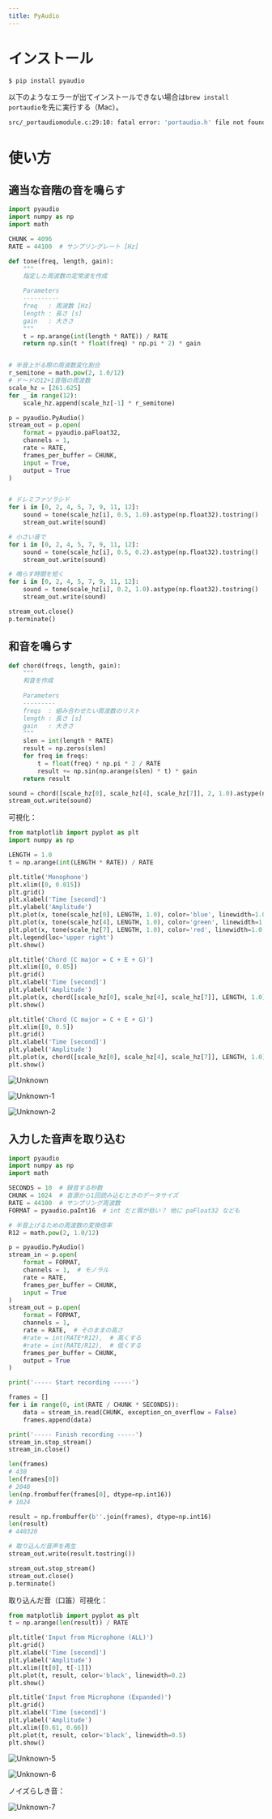 ```yaml
---
title: PyAudio
---
```


# インストール

```bash
$ pip install pyaudio
```

以下のようなエラーが出てインストールできない場合は`brew install portaudio`を先に実行する（Mac）。

```bash
src/_portaudiomodule.c:29:10: fatal error: 'portaudio.h' file not found
```

# 使い方

## 適当な音階の音を鳴らす

```python
import pyaudio
import numpy as np
import math

CHUNK = 4096
RATE = 44100  # サンプリングレート [Hz]

def tone(freq, length, gain):
    """
    指定した周波数の定常波を作成

    Parameters
    ----------
    freq   : 周波数 [Hz]
    length : 長さ [s]
    gain   : 大きさ
    """
    t = np.arange(int(length * RATE)) / RATE
    return np.sin(t * float(freq) * np.pi * 2) * gain


# 半音上がる際の周波数変化割合
r_semitone = math.pow(2, 1.0/12)
# ド〜ドの12+1音階の周波数
scale_hz = [261.625]
for _ in range(12):
    scale_hz.append(scale_hz[-1] * r_semitone)

p = pyaudio.PyAudio()
stream_out = p.open(
    format = pyaudio.paFloat32,
    channels = 1,
    rate = RATE,
    frames_per_buffer = CHUNK,
    input = True,
    output = True
)


# ドレミファソラシド
for i in [0, 2, 4, 5, 7, 9, 11, 12]:
    sound = tone(scale_hz[i], 0.5, 1.0).astype(np.float32).tostring()
    stream_out.write(sound)

# 小さい音で
for i in [0, 2, 4, 5, 7, 9, 11, 12]:
    sound = tone(scale_hz[i], 0.5, 0.2).astype(np.float32).tostring()
    stream_out.write(sound)

# 鳴らす時間を短く
for i in [0, 2, 4, 5, 7, 9, 11, 12]:
    sound = tone(scale_hz[i], 0.2, 1.0).astype(np.float32).tostring()
    stream_out.write(sound)

stream_out.close()
p.terminate()
```

## 和音を鳴らす

```python
def chord(freqs, length, gain):
    """
    和音を作成
    
    Parameters
    ---------
    freqs  : 組み合わせたい周波数のリスト
    length : 長さ [s]
    gain   : 大きさ
    """
    slen = int(length * RATE)
    result = np.zeros(slen)
    for freq in freqs:
        t = float(freq) * np.pi * 2 / RATE
        result += np.sin(np.arange(slen) * t) * gain
    return result

sound = chord([scale_hz[0], scale_hz[4], scale_hz[7]], 2, 1.0).astype(np.float32).tostring()
stream_out.write(sound)
```

可視化：

```python
from matplotlib import pyplot as plt
import numpy as np

LENGTH = 1.0
t = np.arange(int(LENGTH * RATE)) / RATE

plt.title('Monophone')
plt.xlim([0, 0.015])
plt.grid()
plt.xlabel('Time [second]')
plt.ylabel('Amplitude')
plt.plot(x, tone(scale_hz[0], LENGTH, 1.0), color='blue', linewidth=1.0, label='C')
plt.plot(x, tone(scale_hz[4], LENGTH, 1.0), color='green', linewidth=1.0, label='E')
plt.plot(x, tone(scale_hz[7], LENGTH, 1.0), color='red', linewidth=1.0, label='G')
plt.legend(loc='upper right')
plt.show()

plt.title('Chord (C major = C + E + G)')
plt.xlim([0, 0.05])
plt.grid()
plt.xlabel('Time [second]')
plt.ylabel('Amplitude')
plt.plot(x, chord([scale_hz[0], scale_hz[4], scale_hz[7]], LENGTH, 1.0), color='black', linewidth=1.0)
plt.show()

plt.title('Chord (C major = C + E + G)')
plt.xlim([0, 0.5])
plt.grid()
plt.xlabel('Time [second]')
plt.ylabel('Amplitude')
plt.plot(x, chord([scale_hz[0], scale_hz[4], scale_hz[7]], LENGTH, 1.0), color='black', linewidth=0.5)
plt.show()
```

![Unknown](https://user-images.githubusercontent.com/13412823/75091648-2d8ddc00-55b3-11ea-95cc-614a8dbd2072.png)

![Unknown-1](https://user-images.githubusercontent.com/13412823/75091647-2cf54580-55b3-11ea-877e-b2af722daa0f.png)

![Unknown-2](https://user-images.githubusercontent.com/13412823/75091645-2a92eb80-55b3-11ea-892b-573d3b9cce8c.png)


## 入力した音声を取り込む

```python
import pyaudio
import numpy as np
import math

SECONDS = 10  # 録音する秒数
CHUNK = 1024  # 音源から1回読み込むときのデータサイズ
RATE = 44100  # サンプリング周波数
FORMAT = pyaudio.paInt16  # int だと質が低い？ 他に paFloat32 なども

# 半音上げるための周波数の変換倍率
R12 = math.pow(2, 1.0/12)

p = pyaudio.PyAudio()
stream_in = p.open(
    format = FORMAT,
    channels = 1,  # モノラル
    rate = RATE,
    frames_per_buffer = CHUNK,
    input = True
)
stream_out = p.open(
    format = FORMAT,
    channels = 1,
    rate = RATE,  # そのままの高さ
    #rate = int(RATE*R12),  # 高くする
    #rate = int(RATE/R12),  # 低くする
    frames_per_buffer = CHUNK,
    output = True
)

print('----- Start recording -----')

frames = []
for i in range(0, int(RATE / CHUNK * SECONDS)):
    data = stream_in.read(CHUNK, exception_on_overflow = False)
    frames.append(data)

print('----- Finish recording -----')
stream_in.stop_stream()
stream_in.close()

len(frames)
# 430
len(frames[0])
# 2048
len(np.frombuffer(frames[0], dtype=np.int16))
# 1024

result = np.frombuffer(b''.join(frames), dtype=np.int16)
len(result)
# 440320

# 取り込んだ音声を再生
stream_out.write(result.tostring())

stream_out.stop_stream()
stream_out.close()
p.terminate()
```

取り込んだ音（口笛）可視化：

```python
from matplotlib import pyplot as plt
t = np.arange(len(result)) / RATE

plt.title('Input from Microphone (ALL)')
plt.grid()
plt.xlabel('Time [second]')
plt.ylabel('Amplitude')
plt.xlim([t[0], t[-1]])
plt.plot(t, result, color='black', linewidth=0.2)
plt.show()

plt.title('Input from Microphone (Expanded)')
plt.grid()
plt.xlabel('Time [second]')
plt.ylabel('Amplitude')
plt.xlim([0.61, 0.66])
plt.plot(t, result, color='black', linewidth=0.5)
plt.show()
```

![Unknown-5](https://user-images.githubusercontent.com/13412823/75104308-231f2100-564b-11ea-8b51-521e5998644f.png)

![Unknown-6](https://user-images.githubusercontent.com/13412823/75104307-21555d80-564b-11ea-976b-e122bb6003cc.png)

ノイズらしき音：

![Unknown-7](https://user-images.githubusercontent.com/13412823/75104750-10f3b180-5650-11ea-92d5-a357587cc007.png)
